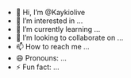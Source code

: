 - 👋 Hi, I’m @Kaykiolive
- 👀 I’m interested in ...
- 🌱 I’m currently learning ...
- 💞️ I’m looking to collaborate on ...
- 📫 How to reach me ...
- 😄 Pronouns: ...
- ⚡ Fun fact: ...

<!---
Kaykiolive/Kaykiolive is a ✨ special ✨ repository because its `README.md` (this file) appears on your GitHub profile.
You can click the Preview link to take a look at your changes.
--->
